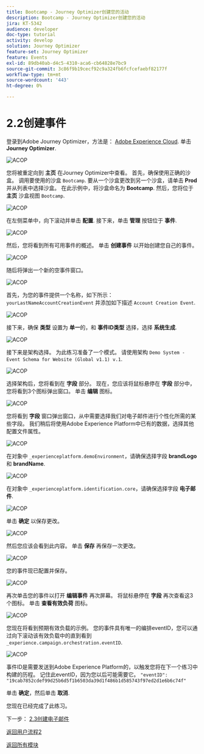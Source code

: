 ```yaml
---
title: Bootcamp - Journey Optimizer创建您的活动
description: Bootcamp - Journey Optimizer创建您的活动
jira: KT-5342
audience: developer
doc-type: tutorial
activity: develop
solution: Journey Optimizer
feature-set: Journey Optimizer
feature: Events
exl-id: 89db40ab-d4c5-4310-aca6-cb64828e7bc9
source-git-commit: 3c86f9b19cecf92c9a324fb6fcfcefaebf82177f
workflow-type: tm+mt
source-wordcount: '443'
ht-degree: 0%

---
```


# 2.2创建事件

登录到Adobe Journey Optimizer，方法是： [Adobe Experience Cloud](https://experience.adobe.com). 单击 **Journey Optimizer**.

![ACOP](./images/acophome.png)

您将被重定向到 **主页**  在Journey Optimizer中查看。 首先，确保使用正确的沙盒。 调用要使用的沙盒 `Bootcamp`. 要从一个沙盒更改到另一个沙盒，请单击 **Prod** 并从列表中选择沙盒。 在此示例中，将沙盒命名为 **Bootcamp**. 然后，您将位于 **主页** 沙盒视图 `Bootcamp`.

![ACOP](./images/acoptriglp.png)

在左侧菜单中，向下滚动并单击 **配置**. 接下来，单击 **管理** 按钮位于 **事件**.

![ACOP](./images/acopmenu.png)

然后，您将看到所有可用事件的概述。 单击 **创建事件** 以开始创建您自己的事件。

![ACOP](./images/emptyevent.png)

随后将弹出一个新的空事件窗口。

![ACOP](./images/emptyevent1.png)

首先，为您的事件提供一个名称，如下所示： `yourLastNameAccountCreationEvent` 并添加如下描述 `Account Creation Event`.

![ACOP](./images/eventdescription.png)

接下来，确保 **类型** 设置为 **单一**&#x200B;的，和 **事件ID类型** 选择，选择 **系统生成**.

![ACOP](./images/eventidtype.png)

接下来是架构选择。 为此练习准备了一个模式。 请使用架构 `Demo System - Event Schema for Website (Global v1.1) v.1`.

![ACOP](./images/eventschema.png)

选择架构后，您将看到在 **字段** 部分。 现在，您应该将鼠标悬停在 **字段** 部分中，您将看到3个图标弹出窗口。 单击 **编辑** 图标。

![ACOP](./images/eventpayload.png)

您将看到 **字段** 窗口弹出窗口，从中需要选择我们对电子邮件进行个性化所需的某些字段。  我们稍后将使用Adobe Experience Platform中已有的数据，选择其他配置文件属性。

![ACOP](./images/eventfields.png)

在对象中 `_experienceplatform.demoEnvironment`，请确保选择字段 **brandLogo** 和 **brandName**.

![ACOP](./images/eventpayloadbr.png)

在对象中 `_experienceplatform.identification.core`，请确保选择字段 **电子邮件**.

![ACOP](./images/eventpayloadbrid.png)

单击 **确定** 以保存更改。

![ACOP](./images/saveok.png)

然后您应该会看到此内容。 单击 **保存** 再保存一次更改。

![ACOP](./images/eventsave.png)

您的事件现已配置并保存。

![ACOP](./images/eventdone.png)

再次单击您的事件以打开 **编辑事件** 再次屏幕。 将鼠标悬停在 **字段** 再次查看这3个图标。 单击 **查看有效负荷** 图标。

![ACOP](./images/viewevent.png)

您现在将看到预期有效负载的示例。
您的事件具有唯一的编排eventID，您可以通过向下滚动该有效负载中的直到看到 `_experience.campaign.orchestration.eventID`.

![ACOP](./images/payloadeventID.png)

事件ID是需要发送到Adobe Experience Platform的，以触发您将在下一个练习中构建的历程。 记住此eventID，因为您以后可能需要它。
`"eventID": "19cab7852cdef99d25b6d5f1b6503da39d1f486b1d585743f97ed2d1e6b6c74f"`

单击 **确定**，然后单击 **取消**.

您现在已经完成了此练习。

下一步： [2.3创建电子邮件](./ex3.md)

[返回用户流程2](./uc2.md)

[返回所有模块](../../overview.md)

